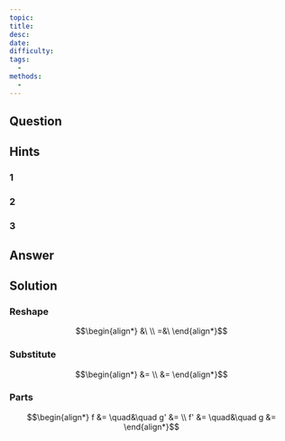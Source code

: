 ```yaml
---
topic: 
title: 
desc: 
date: 
difficulty: 
tags:
  - 
methods:
  - 
---
```



## Question
```math

```


## Hints

### 1

### 2

### 3


## Answer
```math

```


## Solution

### Reshape
```math
\begin{align*}
  &\ 
  \\ =&\ 
\end{align*}
```

### Substitute
```math
\begin{align*}
  &= 
  \\ &= 
\end{align*}
```

### Parts
```math
\begin{align*}
      f &=  \quad&\quad g' &= 
  \\ f' &=  \quad&\quad g &= 
\end{align*}
```
